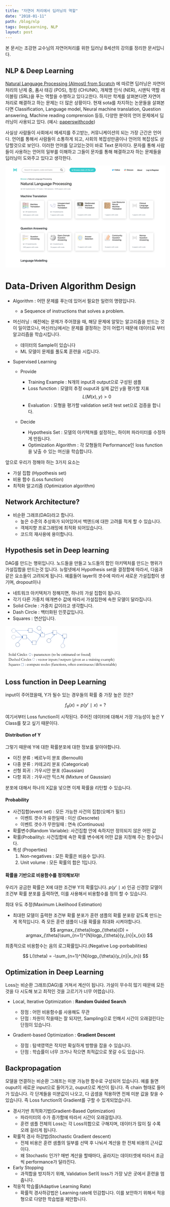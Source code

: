 ```yaml
---
title: "자연어 처리에서 딥러닝의 역할"
date: "2018-01-11"
path: /blog/nlp
tags: DeepLearning, NLP
layout: post
---
```


본 문서는 조강현 교수님의 자연어처리를 위한 딥러닝 B세션의 강의를 정리한 문서입니다.

## NLP & Deep Learning

[Natural Language Processing (Almost) from Scratch](http://www.jmlr.org/papers/volume12/collobert11a/collobert11a.pdf)  에 따르면 딥러닝은 자연어 처리의 난제 중, 품사 태깅 (POS), 청킹 (CHUNK), 개체명 인식 (NER), 시맨틱 역할 레이블링 (SRL)을 푸는 역할을 수행하고 있다고한다. 하지만 학계를 살펴본다면 자연어 처리로 해결하고 하는 문제는 더 많은 상황이다. 현재 sota를 차지하는 논문들을 살펴본다면  Classification, Language model, Neural machine translation, Question answering, Machine reading comprension 등등, 다양한 분야의 언어 문제에서 딥러닝이 사용되고 있다. (예시: [paperswithcode](https://paperswithcode.com/area/nlp))

사실상 사람들이 사회에서 메세지를 주고받는, 커뮤니케이션의 되는 가장 근간은 언어다. 언어를 통해서 사람들이 소통하게 되고, 사회의 복잡성만큼이나 언어의 복잡성도 상당할것으로 보인다. 이러한 언어를 담고있는것이 바로 Text 문자이다. 문자를 통해 사람들이 사용하는 언어의 일부를 이해하고 그들이 문자를 통해 해결하고자 하는 문제들을 딥러닝이 도와주고 있다고 생각한다.

<img src='../img/Sota.png'>

# Data-Driven Algorithm Design

- Algorithm : 어떤 문제를 푸는데 있어서 필요한 일련의 명령입니다.
    - a Sequence of instructions that solves a problem.

- 머신러닝 : 예전에는 문제가 주어졌을 때, 해당 문제에 알맞는 알고리즘을 만드는 것이 일이였으나, 머신러닝에서는 문제를 결정하는 것이 어렵기 때문에 데이터로 부터 알고리즘을 학습시킵니다.
    - 데이터의 Sample이 있습니다
    - ML 모델이 문제를 풀도록 훈련을 시킵니다.
    
- Supervised Learning
    - Provide
        - Training Example : N개의 input과 output으로 구성된 샘플
        - Loss function : 모델의 추정 ouput과 실제 값인 y을 평가할 지표 
        $$
        L(M(x),y) > 0
        $$
        - Evaluation : 모형을 평가할 validation set과 test set으로 검증을 합니다.
        
    - Decide
        - Hypothesis Set : 모델의 아키텍쳐를 설정하는, 하이퍼 파라미터를 수정하게 만듭니다.
        - Optimization Algorithm : 각 모형들의 Performance인 loss function을 낮출 수 있는 머신을 학습합니다.
        
앞으로 우리가 정해야 하는 3가지 요소는
- 가설 집합 (Hypothesis set)
- 비용 함수 (Loss function)
- 최적화 알고리즘 (Optimization algorithm)
    

## Network Architecture?

- 비순환 그래프(DAG)라고 합니다.
    - 높은 수준의 추상화가 되어있어서 백앤드에 대한 고려를 적게 할 수 있습니다.
    - 객체지향 프로그래밍에 최적화 되어있습니다.
    - 코드의 재사용에 용이합니다.

## Hypothesis set in Deep learning

DAG를 만드는 행위입니다. 노드들을 만들고 노드들의 합인 아키텍처를 만드는 행위가 가설집합을 만드는것 입니다. 뉴럴넷에서 Hypothesis set을 결정함에 따라서, 다음과 같은 요소들이 고려되게 됩니다. 예를들어 layer의 갯수에 따라서 새로운 가설집합이 생기며, dropout이나 
- 네트워크 아키텍처가 정해지면, 하나의 가설 집합이 됩니다.
- 각기 다른 가중치 매개변수 값에 따라서 가설집한에 속한 모델이 달라집니다. 
- Solid Circle : 가중치 값이라고 생각합니다.
- Dash Circle : 백터화된 인풋값입니다.
- Squares : 연산입니다. 

<img src='../img/graph.png' width=70%>

## Loss function in Deep Learning
input이 주어졌을때, Y가 될수 있는 경우들의 확률 중 가장 높은 것은?

$$
f_{\theta}(x) = p(y'∣x)= ?
$$

여기서부터 Loss function이 시작된다. 주어진 데이터에 대해서 가장 가능성이 높은 Y Class를 찾고 싶기 때문이다.

#### Distribution of Y

그렇기 때문에 Y에 대한 확률분포에 대한 정보를 알아야합니다.
- 이진 분류 : 베르누이 분포 (Bernoulli)
- 다중 분류 : 카테고리 분포 (Categorical)
- 선형 회귀 : 가우시안 분포 (Gaussian)
- 다항 회귀 : 가우시안 믹스쳐 (Mixture of Gaussian)

분포에 대해서 하나의 X값을 넣으면 이제 확률을 리턴할 수 있습니다.

#### Probability

- 사건집합(event set) : 모든 가능한 사건의 집합(오메가 필드)
    - 이벤트 갯수가 유한일때 : 이산 (Descrete)
    - 이벤트 갯수가 무한일때 : 연속 (Continuous)
- 확률변수(Random Variable): 사건집합 안에 속하지만 정의되지 않은 어떤 값
- 확률(Probaility): 사건집합에 속한 확률 변수에게 어떤 값을 지정해 주는 함수입니다.
- 특성 (Properties)
    1. Non-negatives : 모든 확률은 비음수 입니다.
    2. Unit volume : 모든 확률의 합은 1입니다.
    
####  확률을 기반으로 비용함수를 정의해보자!
우리가 궁금한 확률은 X에 대한 조건부 Y의 확률입니다. $p(y'∣x)$ 인공 신경망 모델이 조건부 확률 분포를 출력하면, 이를 사용해서 비용함수를 정의 할 수 있습니다.
<br>

최대 우도 추정(Maximum Likelihood Estimation)
- 최대한 모델이 출력한 조건부 확률 분포가 훈련 샘플의 확률 분포랑 같도록 만드는게 목적입니다. 즉 모든 훈련 샘플이 나올 확률을 최대화 시켜야합나다.
$$
argmax_{\theta}logp_{\theta}(D) = argmax_{\theta}\sum_{n=1}^{N}logp_{\theta}(y_{n}|x_{x})
$$

최종적으로 비용함수는 음의 로그확률입니다.(Negative Log-porbabilities)

$$
L(\theta) = -\sum_{n=1}^{N}logp_{\theta}(y_{n}|x_{n})
$$

## Optimization in Deep Learning

Loss는 비순환 그래프(DAG)를 거쳐서 계산이 됩니다. 가설이 무수히 많기 때문에 모든 것을 다 시도해 보고 최적인 것을 고르기가 너무 어렵습니다.
- Local, Iterative Optimization : __Random Guided Search__
    - 장점 : 어떤 비용함수를 사용해도 무관
    - 단점 : 차원이 작을때는 잘 되지만, Sampling으로 인해서 시간이 오래걸린다는 단점이 있습니다.
    
- Gradient-based Optimization : __Gradient Descent__
    - 장점 : 탐색영역은 작지만 확실하게 방향을 잡을 수 있습니다.
    - 단점 : 학습률이 너무 크거나 작으면 최적값으로 못갈 수도 있습니다.

## Backpropagation

모델을 연결하는 비순환 그래프는 미분 가능한 함수로 구성되어 있습니다. 예를 들면 ouput이 새로운 input으로 들어가고, ouput으로 계산이 됩니다. 즉 chain 형태로 들어가 있습니다. 각 단계들을 미분값이 나오고, 다 곱셈을 적용하면 전체 미분 값을 찾을 수 있습니다.  즉 Loss function의 Gradient를 구할 수 있게되었습니다.

- 경사기반 최적화기법(Gradient-Based Optimization)
    - 파라미터의 수가 증가함에 따라서 시간이 오래걸립니다.
    - 훈련 샘플 전체의 Loss는 각 Loss의합으로 구해지며, 데이터가 많이 질 수록 오래 걸리게 됩니다.
- 확률적 경사 하강법(Stochastic Gradient descent)
    - 전체 비용은 훈련 샘플의 일부를 선택 후 나눠서 계산을 한 전체 비용의 근사값이다.
    - 왜 Stochastic 인가? 매번 계산을 할때마다, 골라지는 데이터셋에 따라서 조금씩 performance가 달라진다.
- Early Stopping
    - 과적합을 방지하기 위해, Validation Set의 loss가 가장 낮은 곳에서 훈련을 멈춥니다.
- 적응적 학습률(Adaptive Learning Rate)
    - 확률적 경사하강법은 Learning rate에 민감합니다. 이를 보안하기 위해서 적응형으로 다양한 학습법을 제안합니다.


```python

```
